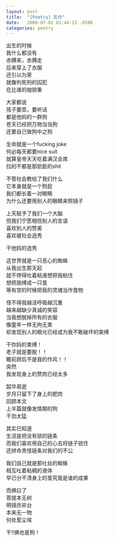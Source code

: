 ```yaml
---
layout: post
title:  "[Poetry] 乱作"
date:   2008-07-02 01:44:15 -0500
categories: poetry
---
```



出生的时候\
我什么都没有\
赤膊来，赤膊走\
后来穿上了衣服\
还引以为荣\
就像判死刑的囚犯\
在比谁的枷锁重
  
大家都说\
孩子要乖，要听话\
都是他妈的一群狗\
苍天已经把万物当刍狗\
还要自己做狗中之狗
  
生命就是一个fucking joke\
何必每天都要nice suit\
就算皇帝天天吃着满汉全席\
拉的不都是那肮脏的shit
 
不管社会教给了我们什么\
它本身就是一个狗屁\
我们都长着一对眼睛\
为什么还要用别人的眼睛来照镜子
  
上天赋予了我们一个大脑\
但我们宁愿相信别人的言语\
喜欢别人的赞美\
喜欢被社会选秀
 
干他妈的选秀
 
这世界就是一只恶心的蜘蛛\
从我出生那天起\
就不停得吐着粘液想把我粘住\
想把我缚成一只茧\
等有空的时候把我的灵魂当作食物
 
怪不得我越活呼吸越沉重\
越来越缺少真诚的笑容\
当我想脱掉所有的衣服\
像童年一样无拘无束\
却发现别人的眼光已经成为我不敢破坏的束缚
 
干你妈的束缚！\
老子就是要脱！！\
瞻前顾后不是我的作风！！\
突然\
我发现身上的赘肉已经太多
 
韶华易逝\
岁月只留下了身上的肥肉\
回顾本文\
上半篇就像发情期的狗\
干劲太猛
 
其实已知道\
生活是把没有锁的链条\
而我们喜欢用自己的心去将链子锁住\
还拼命责怪链条对我们的不公
 
我们自己就是那吐丝的蜘蛛\
相互吐着粘稠的液体\
早已分不清身上的茧究竟是谁的成果
 
而佛曰了\
菩提本无树\
明镜亦非台\
本来无一物\
何处惹尘埃
 
干!!佛也是狗！
